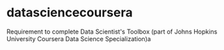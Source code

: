 # datasciencecoursera
Requirement to complete Data Scientist's Toolbox (part of Johns Hopkins University Coursera Data Science Specialization)a
